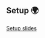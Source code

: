 ## Setup :earth_africa:



[Setup slides](https://www.typescript-training.com/course/fundamentals-v3/02-hello-typescript/)
